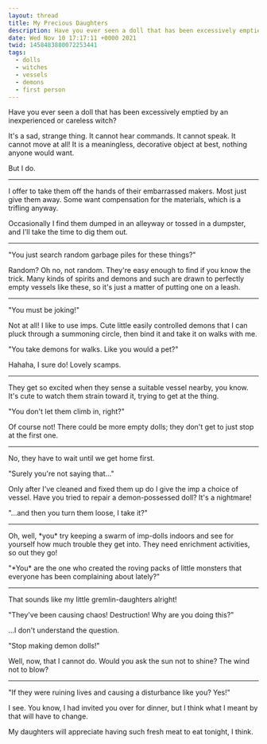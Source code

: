 ```yaml
---
layout: thread
title: My Precious Daughters
description: Have you ever seen a doll that has been excessively emptied by an inexperienc...
date: Wed Nov 10 17:17:11 +0000 2021
twid: 1458483880072253441
tags:
  - dolls
  - witches
  - vessels
  - demons
  - first person
---
```

<article class="thread">
<section class="tweet">
<p>Have you ever seen a doll that has been excessively emptied by an inexperienced or careless witch?</p>
<p>It's a sad, strange thing. It cannot hear commands. It cannot speak. It cannot move at all! It is a meaningless, decorative object at best, nothing anyone would want.</p>
<p>But I do.</p>
</section>
<hr class="tweet_sep">
<section class="tweet">
<p>I offer to take them off the hands of their embarrassed makers. Most just give them away. Some want compensation for the materials, which is a trifling anyway. </p>
<p>Occasionally I find them dumped in an alleyway or tossed in a dumpster, and I'll take the time to dig them out.</p>
</section>
<hr class="tweet_sep">
<section class="tweet">
<p>"You just search random garbage piles for these things?"</p>
<p>Random? Oh no, not random. They're easy enough to find if you know the trick. Many kinds of spirits and demons and such are drawn to perfectly empty vessels like these, so it's just a matter of putting one on a leash.</p>
</section>
<hr class="tweet_sep">
<section class="tweet">
<p>"You must be joking!"</p>
<p>Not at all! I like to use imps. Cute little easily controlled demons that I can pluck through a summoning circle, then bind it and take it on walks with me.</p>
<p>"You take demons for walks. Like you would a pet?"</p>
<p>Hahaha, I sure do! Lovely scamps.</p>
</section>
<hr class="tweet_sep">
<section class="tweet">
<p>They get so excited when they sense a suitable vessel nearby, you know. It's cute to watch them strain toward it, trying to get at the thing.</p>
<p>"You don't let them climb in, right?"</p>
<p>Of course not! There could be more empty dolls; they don't get to just stop at the first one.</p>
</section>
<hr class="tweet_sep">
<section class="tweet">
<p>No, they have to wait until we get home first.</p>
<p>"Surely you're not saying that..."</p>
<p>Only after I've cleaned and fixed them up do I give the imp a choice of vessel. Have you tried to repair a demon-possessed doll? It's a nightmare!</p>
<p>"...and then you turn them loose, I take it?"</p>
</section>
<hr class="tweet_sep">
<section class="tweet">
<p>Oh, well, *you* try keeping a swarm of imp-dolls indoors and see for yourself how much trouble they get into. They need enrichment activities, so out they go!</p>
<p>"*You* are the one who created the roving packs of little monsters that everyone has been complaining about lately?"</p>
</section>
<hr class="tweet_sep">
<section class="tweet">
<p>That sounds like my little gremlin-daughters alright!</p>
<p>"They've been causing chaos! Destruction! Why are you doing this?"</p>
<p>...I don't understand the question.</p>
<p>"Stop making demon dolls!"</p>
<p>Well, now, that I cannot do. Would you ask the sun not to shine? The wind not to blow? </p>
</section>
<hr class="tweet_sep">
<section class="tweet">
<p>"If they were ruining lives and causing a disturbance like you? Yes!"</p>
<p>I see. You know, I had invited you over for dinner, but I think what I meant by that will have to change.</p>
<p>My daughters will appreciate having such fresh meat to eat tonight, I think.</p>
</section>
</article>
